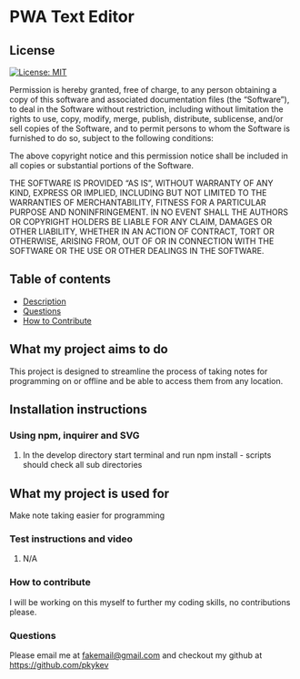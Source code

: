 # PWA Text Editor

## License

[![License: MIT](https://img.shields.io/badge/License-MIT-yellow.svg)](https://opensource.org/licenses/MIT)

Permission is hereby granted, free of charge, to any person obtaining a copy of this software and associated documentation files (the “Software”), to deal in the Software without restriction, including without limitation the rights to use, copy, modify, merge, publish, distribute, sublicense, and/or sell copies of the Software, and to permit persons to whom the Software is furnished to do so, subject to the following conditions:
    
The above copyright notice and this permission notice shall be included in all copies or substantial portions of the Software.
    
THE SOFTWARE IS PROVIDED “AS IS”, WITHOUT WARRANTY OF ANY KIND, EXPRESS OR IMPLIED, INCLUDING BUT NOT LIMITED TO THE WARRANTIES OF MERCHANTABILITY, FITNESS FOR A PARTICULAR PURPOSE AND NONINFRINGEMENT. IN NO EVENT SHALL THE AUTHORS OR COPYRIGHT HOLDERS BE LIABLE FOR ANY CLAIM, DAMAGES OR OTHER LIABILITY, WHETHER IN AN ACTION OF CONTRACT, TORT OR OTHERWISE, ARISING FROM, OUT OF OR IN CONNECTION WITH THE SOFTWARE OR THE USE OR OTHER DEALINGS IN THE SOFTWARE.
    

## Table of contents
  * [Description](#what-my-project-aims-to-do)
  * [Questions](#questions)
  * [How to Contribute](#how-to-contribute)
## What my project aims to do
This project is designed to streamline the process of taking notes for programming on or offline and be able to access them from any location.

  ## Installation instructions 
  ### Using npm, inquirer and SVG 
  1. In the develop directory start terminal and run npm install - scripts should check all sub directories

## What my project is used for
Make note taking easier for programming

  ### Test instructions and video
  1. N/A

  ### How to contribute
  I will be working on this myself to further my coding skills, no contributions please.

  ### Questions
  Please email me at fakemail@gmail.com and checkout my github at <a href=https://github.com/pkykev>https://github.com/pkykev</a>
